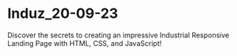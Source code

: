 # Induz_20-09-23
Discover the secrets to creating an impressive Industrial Responsive Landing Page with HTML, CSS, and JavaScript!
